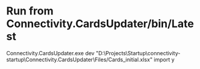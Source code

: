 ﻿# Run from Connectivity.CardsUpdater/bin/Latest

Connectivity.CardsUpdater.exe dev "D:\Projects\Startup\connectivity-startup\Connectivity.CardsUpdater\Files/Cards_initial.xlsx" import y
